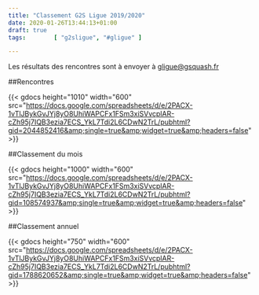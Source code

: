 ```yaml
---
title: "Classement G2S Ligue 2019/2020"
date: 2020-01-26T13:44:13+01:00
draft: true
tags:        [ "g2sligue", "#gligue" ]

---
```


Les résultats des rencontres sont à envoyer à&nbsp;<a href="mailto:gligue@gsquash.fr?subject=%5BGLIGUE%5D%20-%20R%C3%A9sultat%20rencontre">gligue@gsquash.fr</a>

##Rencontres

{{< gdocs  height="1010"  width="600" src="https://docs.google.com/spreadsheets/d/e/2PACX-1vTlJBykGvJYj8yO8UhiWAPCFx1FSm3xiSVvcplAR-cZh95j7IQB3ezia7ECS_YkL7Tdi2L6CDwN2TrL/pubhtml?gid=2044852416&amp;single=true&amp;widget=true&amp;headers=false"  >}}

##Classement du mois

{{< gdocs height="1000" width="600" src="https://docs.google.com/spreadsheets/d/e/2PACX-1vTlJBykGvJYj8yO8UhiWAPCFx1FSm3xiSVvcplAR-cZh95j7IQB3ezia7ECS_YkL7Tdi2L6CDwN2TrL/pubhtml?gid=108574937&amp;single=true&amp;widget=true&amp;headers=false"  >}}

##Classement annuel

{{< gdocs height="750" width="600" src="https://docs.google.com/spreadsheets/d/e/2PACX-1vTlJBykGvJYj8yO8UhiWAPCFx1FSm3xiSVvcplAR-cZh95j7IQB3ezia7ECS_YkL7Tdi2L6CDwN2TrL/pubhtml?gid=1788620652&amp;single=true&amp;widget=true&amp;headers=false" >}}

